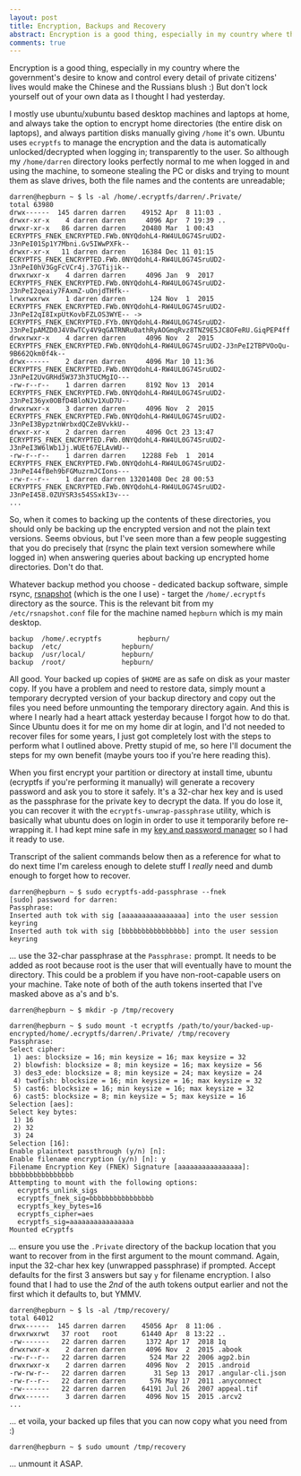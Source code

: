 ```yaml
---
layout: post
title: Encryption, Backups and Recovery
abstract: Encryption is a good thing, especially in my country where the government's desire to know and control every detail of private citizens' lives would make the Chinese and the Russians blush :) But don't lock yourself out of your own data as I thought I had yesterday.
comments: true
---
```


Encryption is a good thing, especially in my country where the government's desire to know and control every detail of private citizens' lives would make the Chinese and the Russians blush :) But don't lock yourself out of your own data as I thought I had yesterday.

I mostly use ubuntu/xubuntu based desktop machines and laptops at home, and always take the option to encrypt home directories (the entire disk on laptops), and always partition disks manually giving `/home` it's own. Ubuntu uses `ecryptfs` to manage the encryption and the data is automatically unlocked/decrypted when logging in; transparently to the user. So although my `/home/darren` directory looks perfectly normal to me when logged in and using the machine, to someone stealing the PC or disks and trying to mount them as slave drives, both the file names and the contents are unreadable;

```
darren@hepburn ~ $ ls -al /home/.ecryptfs/darren/.Private/
total 63980
drwx------  145 darren darren    49152 Apr  8 11:03 .
drwxr-xr-x    4 darren darren     4096 Apr  7 19:39 ..
drwxr-xr-x   86 darren darren    20480 Mar  1 00:43 ECRYPTFS_FNEK_ENCRYPTED.FWb.0NYQdohL4-RW4UL0G74SruUD2-J3nPeI01Sp1Y7Mbni.Gv5IWwPXFk--
drwxr-xr-x   11 darren darren    16384 Dec 11 01:15 ECRYPTFS_FNEK_ENCRYPTED.FWb.0NYQdohL4-RW4UL0G74SruUD2-J3nPeI0hV3GgFcVCr4j.37GTijik--
drwxrwxr-x    4 darren darren     4096 Jan  9  2017 ECRYPTFS_FNEK_ENCRYPTED.FWb.0NYQdohL4-RW4UL0G74SruUD2-J3nPeI2qeaiy7FAxmZ-uOnjdTHfk--
lrwxrwxrwx    1 darren darren      124 Nov  1  2015 ECRYPTFS_FNEK_ENCRYPTED.FWb.0NYQdohL4-RW4UL0G74SruUD2-J3nPeI2qI8IxpUtKovbFZLOS3WYE-- -> ECRYPTFS_FNEK_ENCRYPTED.FYb.0NYQdohL4-RW4UL0G74SruUD2-J3nPeIpAMZD0J4V8wTCy4V9qGATRNRu0athRyAOGmqRvz8TNZ9E5JC8OFeRU.GiqPEP4ff
drwxrwxr-x    4 darren darren     4096 Nov  2  2015 ECRYPTFS_FNEK_ENCRYPTED.FWb.0NYQdohL4-RW4UL0G74SruUD2-J3nPeI2TBPVOoQu-9B662Qkm0f4k--
drwx------    2 darren darren     4096 Mar 10 11:36 ECRYPTFS_FNEK_ENCRYPTED.FWb.0NYQdohL4-RW4UL0G74SruUD2-J3nPeI2UvGRHd5W373h3TUCMgIO---
-rw-r--r--    1 darren darren     8192 Nov 13  2014 ECRYPTFS_FNEK_ENCRYPTED.FWb.0NYQdohL4-RW4UL0G74SruUD2-J3nPeI36yx0OBfD4BloNJv1XuD7U--
drwxrwxr-x    3 darren darren     4096 Nov  2  2015 ECRYPTFS_FNEK_ENCRYPTED.FWb.0NYQdohL4-RW4UL0G74SruUD2-J3nPeI3BypztnWrbxdQCZeBVvkkU--
drwxr-xr-x    2 darren darren     4096 Oct 23 13:47 ECRYPTFS_FNEK_ENCRYPTED.FWb.0NYQdohL4-RW4UL0G74SruUD2-J3nPeI3W6lWb1Jj.WUEt67ELAvWU--
-rw-r--r--    1 darren darren    12288 Feb  1  2014 ECRYPTFS_FNEK_ENCRYPTED.FWb.0NYQdohL4-RW4UL0G74SruUD2-J3nPeI44fBeh9bFGMuzrmJCIons---
-rw-r--r--    1 darren darren 13201408 Dec 28 00:53 ECRYPTFS_FNEK_ENCRYPTED.FWb.0NYQdohL4-RW4UL0G74SruUD2-J3nPeI458.0ZUYSR3s54SSxkI3v---
...
```

So, when it comes to backing up the contents of these directories, you should only be backing up the encrypted version and not the plain text versions. Seems obvious, but I've seen more than a few people suggesting that you do precisely that (rsync the plain text version somewhere while logged in) when answering queries about backing up encrypted home directories. Don't do that.

Whatever backup method you choose - dedicated backup software, simple rsync, [rsnapshot](https://www.rsnapshot.org) (which is the one I use) - target the `/home/.ecryptfs` directory as the source. This is the relevant bit from my `/etc/rsnapshot.conf` file for the machine named `hepburn` which is my main desktop.

```
backup	/home/.ecryptfs			hepburn/
backup	/etc/				hepburn/
backup	/usr/local/			hepburn/
backup	/root/				hepburn/
```

All good. Your backed up copies of `$HOME` are as safe on disk as your master copy. If you have a problem and need to restore data, simply mount a temporary decrypted version of your backup directory and copy out the files you need before unmounting the temporary directory again. And this is where I nearly had a heart attack yesterday because I forgot how to do that. Since Ubuntu does it for me on my home dir at login, and I'd not needed to recover files for some years, I just got completely lost with the steps to perform what I outlined above. Pretty stupid of me, so here I'll document the steps for my own benefit (maybe yours too if you're here reading this).

When you first encrypt your partition or directory at install time, ubuntu (ecryptfs if you're performing it manually) will generate a recovery password and ask you to store it safely. It's a 32-char hex key and is used as the passphrase for the private key to decrypt the data. If you do lose it, you can recover it with the `ecryptfs-unwrap-passphrase` utility, which is basically what ubuntu does on login in order to use it temporarily before re-wrapping it. I had kept mine safe in my [key and password manager](https:///www.keepassx.org/) so I had it ready to use.

Transcript of the salient commands below then as a reference for what to do next time I'm careless enough to delete stuff I *really* need and dumb enough to forget how to recover.

```
darren@hepburn ~ $ sudo ecryptfs-add-passphrase --fnek
[sudo] password for darren: 
Passphrase: 
Inserted auth tok with sig [aaaaaaaaaaaaaaaa] into the user session keyring
Inserted auth tok with sig [bbbbbbbbbbbbbbbb] into the user session keyring
```
... use the 32-char passphrase at the `Passphrase:` prompt. It needs to be added as root because root is the user that will eventually have to mount the directory. This could be a problem if you have non-root-capable users on your machine. Take note of both of the auth tokens inserted that I've masked above as a's and b's.

```
darren@hepburn ~ $ mkdir -p /tmp/recovery

darren@hepburn ~ $ sudo mount -t ecryptfs /path/to/your/backed-up-encrypted/home/.ecryptfs/darren/.Private/ /tmp/recovery
Passphrase: 
Select cipher: 
 1) aes: blocksize = 16; min keysize = 16; max keysize = 32
 2) blowfish: blocksize = 8; min keysize = 16; max keysize = 56
 3) des3_ede: blocksize = 8; min keysize = 24; max keysize = 24
 4) twofish: blocksize = 16; min keysize = 16; max keysize = 32
 5) cast6: blocksize = 16; min keysize = 16; max keysize = 32
 6) cast5: blocksize = 8; min keysize = 5; max keysize = 16
Selection [aes]: 
Select key bytes: 
 1) 16
 2) 32
 3) 24
Selection [16]: 
Enable plaintext passthrough (y/n) [n]: 
Enable filename encryption (y/n) [n]: y
Filename Encryption Key (FNEK) Signature [aaaaaaaaaaaaaaaa]: bbbbbbbbbbbbbbbb
Attempting to mount with the following options:
  ecryptfs_unlink_sigs
  ecryptfs_fnek_sig=bbbbbbbbbbbbbbbb
  ecryptfs_key_bytes=16
  ecryptfs_cipher=aes
  ecryptfs_sig=aaaaaaaaaaaaaaaa
Mounted eCryptfs
```
... ensure you use the `.Private` directory of the backup location that you want to recover from in the first argument to the mount command. Again, input the 32-char hex key (unwrapped passphrase) if prompted. Accept defaults for the first 3 answers but say `y` for filename encryption. I also found that I had to use the *2nd* of the auth tokens output earlier and not the first which it defaults to, but YMMV.

```
darren@hepburn ~ $ ls -al /tmp/recovery/
total 64012
drwx------  145 darren darren    45056 Apr  8 11:06 .
drwxrwxrwt   37 root   root      61440 Apr  8 13:22 ..
-rw-------   22 darren darren     1372 Apr 17  2018 1q
drwxrwxr-x    2 darren darren     4096 Nov  2  2015 .abook
-rw-r--r--   22 darren darren      524 Mar 22  2006 agp2.bin
drwxrwxr-x    2 darren darren     4096 Nov  2  2015 .android
-rw-rw-r--   22 darren darren       31 Sep 13  2017 .angular-cli.json
-rw-r--r--   22 darren darren      576 May 17  2011 .anyconnect
-rw-------   22 darren darren    64191 Jul 26  2007 appeal.tif
drwx------    3 darren darren     4096 Nov 15  2015 .arcv2
...
```
... et voila, your backed up files that you can now copy what you need from :) 

```
darren@hepburn ~ $ sudo umount /tmp/recovery 
```
... unmount it ASAP.
